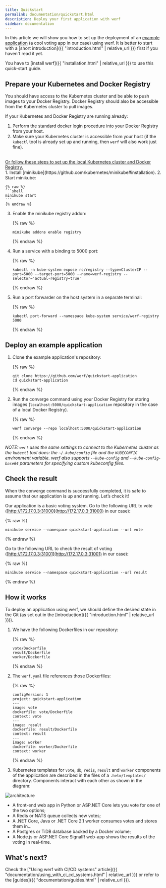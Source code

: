 ```yaml
---
title: Quickstart
permalink: documentation/quickstart.html
description: Deploy your first application with werf
sidebar: documentation
---
```


In this article we will show you how to set up the deployment of an [example application](https://github.com/werf/quickstart-application) (a cool voting app in our case) using werf. It is better to start with a [short introduction]({{ "introduction.html" | relative_url }}) first if you haven't read it yet.

You have to [install werf]({{ "installation.html" | relative_url }}) to use this quick-start guide.

## Prepare your Kubernetes and Docker Registry

You should have access to the Kubernetes cluster and be able to push images to your Docker Registry. Docker Registry should also be accessible from the Kubernetes cluster to pull images.

If your Kubernetes and Docker Registry are running already:

 1. Perform the standard docker login procedure into your Docker Registry from your host.
 2. Make sure your Kubernetes cluster is accessible from your host (if the `kubectl` tool is already set up and running, then `werf` will also work just fine).

<br>

<div class="details">
<a href="javascript:void(0)" class="details__summary">Or follow these steps to set up the local Kubernetes cluster and Docker Registry.</a>
<div class="details__content" markdown="1">
 1. Install [minikube](https://github.com/kubernetes/minikube#installation).
 2. Start minikube:

    {% raw %}
    ```shell
    minikube start
    ```
    {% endraw %}

 3. Enable the minikube registry addon:

    {% raw %}
    ```shell
    minikube addons enable registry
    ```
    {% endraw %}

 4. Run a service with a binding to 5000 port:

    {% raw %}
    ```shell
    kubectl -n kube-system expose rc/registry --type=ClusterIP --port=5000 --target-port=5000 --name=werf-registry --selector='actual-registry=true'
    ```
    {% endraw %}

 5. Run a port forwarder on the host system in a separate terminal:

    {% raw %}
    ```shell
    kubectl port-forward --namespace kube-system service/werf-registry 5000
    ```
    {% endraw %}
</div>
</div>

## Deploy an example application

 1. Clone the example application's repository:

    {% raw %}
    ```shell
    git clone https://github.com/werf/quickstart-application
    cd quickstart-application
    ```
    {% endraw %}

 2. Run the converge command using your Docker Registry for storing images (`localhost:5000/quickstart-application` repository in the case of a local Docker Registry).

    {% raw %}
    ```shell
    werf converge --repo localhost:5000/quickstart-application
    ```
    {% endraw %}
    
_NOTE: `werf` uses the same settings to connect to the Kubernetes cluster as the `kubectl` tool does: the `~/.kube/config` file and the `KUBECONFIG` environment variable. werf also supports `--kube-config` and `--kube-config-base64` parameters for specifying custom kubeconfig files._

## Check the result

When the converge command is successfully completed, it is safe to assume that our application is up and running. Let’s check it!

Our application is a basic voting system. Go to the following URL to vote ([http://172.17.0.3:31000](http://172.17.0.3:31000) in our case):

{% raw %}
```
minikube service --namespace quickstart-application --url vote
```
{% endraw %}

Go to the following URL to check the result of voting ([http://172.17.0.3:31001](http://172.17.0.3:31001) in our case):

{% raw %}
```
minikube service --namespace quickstart-application --url result
```
{% endraw %}

## How it works

To deploy an application using werf, we should define the desired state in the Git (as set out in the [introduction]({{ "introduction.html" | relative_url }})).

 1. We have the following Dockerfiles in our repository:

    {% raw %}
    ```
    vote/Dockerfile
    result/Dockerfile
    worker/Dockerfile
    ```
    {% endraw %}

 2. The `werf.yaml` file references those Dockerfiles:

    {% raw %}
    ```
    configVersion: 1
    project: quickstart-application
    ---
    image: vote
    dockerfile: vote/Dockerfile
    context: vote
    ---
    image: result
    dockerfile: result/Dockerfile
    context: result
    ---
    image: worker
    dockerfile: worker/Dockerfile
    context: worker
    ```
    {% endraw %}

 3. Kubernetes templates for `vote`, `db`, `redis`, `result` and `worker` components of the application are described in the files of a `.helm/templates/` directory. Components interact with each other as shown in the diagram:

  ![architecture](/images/quickstart-architecture.svg)

   - A front-end web app in Python or ASP.NET Core lets you vote for one of the two options;
   - A Redis or NATS queue collects new votes;
   - A .NET Core, Java or .NET Core 2.1 worker consumes votes and stores them in…
   - A Postgres or TiDB database backed by a Docker volume;
   - A Node.js or ASP.NET Core SignalR web-app shows the results of the voting in real-time.

## What's next?

Check the ["Using werf with CI/CD systems" article]({{ "documentation/using_with_ci_cd_systems.html" | relative_url }}) or refer to the [guides]({{ "documentation/guides.html" | relative_url }}).
